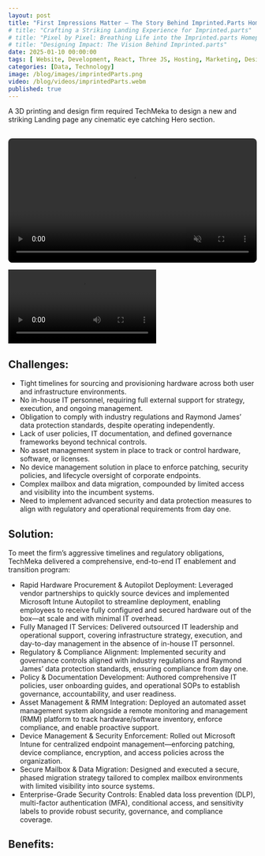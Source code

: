 ```yaml
---
layout: post
title: "First Impressions Matter — The Story Behind Imprinted.Parts Homepage"
# title: "Crafting a Striking Landing Experience for Imprinted.parts"
# title: "Pixel by Pixel: Breathing Life into the Imprinted.parts Homepage"
# title: "Designing Impact: The Vision Behind Imprinted.parts"
date: 2025-01-10 00:00:00
tags: [ Website, Development, React, Three JS, Hosting, Marketing, Design,  ]
categories: [Data, Technology]
image: /blog/images/imprintedParts.png
video: /blog/videos/imprintedParts.webm
published: true
---
```


A 3D printing and design firm required TechMeka to design a new and striking Landing page any cinematic eye catching Hero section.<!--more-->


<video autoplay loop muted playsinline preload="none" width="100%" height="auto" style="border-radius: 8px; margin-top: 1rem;">
  <source src="/blog/videos/imprintedParts.webm" type="video/webm">
  Your browser does not support the video tag.
</video>

![imprintedParts][1]

## Challenges:
- Tight timelines for sourcing and provisioning hardware across both user and infrastructure environments.
- No in-house IT personnel, requiring full external support for strategy, execution, and ongoing management.
- Obligation to comply with industry regulations and Raymond James’ data protection standards, despite operating independently.
- Lack of user policies, IT documentation, and defined governance frameworks beyond technical controls.
- No asset management system in place to track or control hardware, software, or licenses.
- No device management solution in place to enforce patching, security policies, and lifecycle oversight of corporate endpoints.
- Complex mailbox and data migration, compounded by limited access and visibility into the incumbent systems.
- Need to implement advanced security and data protection measures to align with regulatory and operational requirements from day one.

## Solution:
To meet the firm’s aggressive timelines and regulatory obligations, TechMeka delivered a comprehensive, end-to-end IT enablement and transition program:
- Rapid Hardware Procurement & Autopilot Deployment: Leveraged vendor partnerships to quickly source devices and implemented Microsoft Intune Autopilot to streamline deployment, enabling employees to receive fully configured and secured hardware out of the box—at scale and with minimal IT overhead.
- Fully Managed IT Services: Delivered outsourced IT leadership and operational support, covering infrastructure strategy, execution, and day-to-day management in the absence of in-house IT personnel.
- Regulatory & Compliance Alignment: Implemented security and governance controls aligned with industry regulations and Raymond James’ data protection standards, ensuring compliance from day one.
- Policy & Documentation Development: Authored comprehensive IT policies, user onboarding guides, and operational SOPs to establish governance, accountability, and user readiness.
- Asset Management & RMM Integration: Deployed an automated asset management system alongside a remote monitoring and management (RMM) platform to track hardware/software inventory, enforce compliance, and enable proactive support.
- Device Management & Security Enforcement: Rolled out Microsoft Intune for centralized endpoint management—enforcing patching, device compliance, encryption, and access policies across the organization.
- Secure Mailbox & Data Migration: Designed and executed a secure, phased migration strategy tailored to complex mailbox environments with limited visibility into source systems.
- Enterprise-Grade Security Controls: Enabled data loss prevention (DLP), multi-factor authentication (MFA), conditional access, and sensitivity labels to provide robust security, governance, and compliance coverage.


## Benefits:


 [1]: /blog/images/imprintedParts.webm